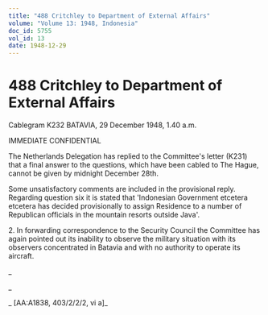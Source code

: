 ```yaml
---
title: "488 Critchley to Department of External Affairs"
volume: "Volume 13: 1948, Indonesia"
doc_id: 5755
vol_id: 13
date: 1948-12-29
---
```


# 488 Critchley to Department of External Affairs

Cablegram K232 BATAVIA, 29 December 1948, 1.40 a.m.

IMMEDIATE CONFIDENTIAL

The Netherlands Delegation has replied to the Committee's letter (K231) that a final answer to the questions, which have been cabled to The Hague, cannot be given by midnight December 28th.

Some unsatisfactory comments are included in the provisional reply. Regarding question six it is stated that 'Indonesian Government etcetera etcetera has decided provisionally to assign Residence to a number of Republican officials in the mountain resorts outside Java'.

2\. In forwarding correspondence to the Security Council the Committee has again pointed out its inability to observe the military situation with its observers concentrated in Batavia and with no authority to operate its aircraft.

_

_

_ [AA:A1838, 403/2/2/2, vi a]_
